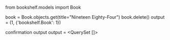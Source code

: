 from bookshelf.models import Book


book = Book.objects.get(title="Nineteen Eighty-Four")
book.delete()
output = (1, {'bookshelf.Book': 1})

confirmation output
output = <QuerySet []>